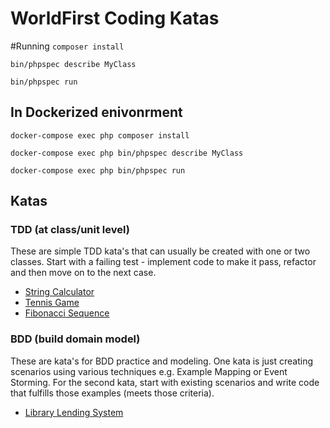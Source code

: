 # WorldFirst Coding Katas

#Running
`composer install`

`bin/phpspec describe MyClass`

`bin/phpspec run`

## In Dockerized enivonrment
`docker-compose exec php composer install`

`docker-compose exec php bin/phpspec describe MyClass`

`docker-compose exec php bin/phpspec run`

## Katas

### TDD (at class/unit level)

These are simple TDD kata's that can usually be created with one or two classes.
Start with a failing test - implement code to make it pass, refactor and then move on to the next case.

* [String Calculator][kata-string]
* [Tennis Game][kata-tennis]
* [Fibonacci Sequence][kata-fibonacci]

[kata-string]: ./katas/string.md
[kata-fibonacci]: ./katas/fibonacci.md
[kata-tennis]: ./katas/tennis.md


### BDD (build domain model)

These are kata's for BDD practice and modeling. One kata is just creating scenarios using various techniques e.g. Example Mapping or Event Storming.
For the second kata, start with existing scenarios and write code that fulfills those examples (meets those criteria).

* [Library Lending System][kata-library]

[kata-library]: ./katas/library-lending.md

